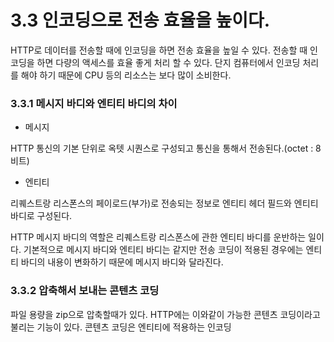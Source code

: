 # 3.3 인코딩으로 전송 효율을 높이다.

HTTP로 데이터를 전송할 때에 인코딩을 하면 전송 효율을 높일 수 있다. 전송할 때 인코딩을 하면 다량의 액세스를 효율 좋게 처리 할 수 있다. 단지 컴퓨터에서 인코딩 처리를 해야 하기 때문에 CPU 등의 리소스는 보다 많이 소비한다.

### 3.3.1 메시지 바디와 엔티티 바디의 차이

* 메시지

HTTP 통신의 기본 단위로 옥텟 시퀀스로 구성되고 통신을 통해서 전송된다.\(octet : 8비트\)

* 엔티티

리퀘스트랑 리스폰스의 페이로드\(부가\)로 전송되는 정보로 엔티티 헤더 필드와 엔티티 바디로 구성된다.

HTTP 메시지 바디의 역할은 리퀘스트랑 리스폰스에 관한 엔티티 바디를 운반하는 일이다. 기본적으로 메시지 바디와 엔티티 바디는 같지만 전송 코딩이 적용된 경우에는 엔티티 바디의 내용이 변화하기 때문에 메시지 바디와 달라진다.

### 3.3.2 압축해서 보내는 콘텐츠 코딩

파일 용량을 zip으로 압축할때가 있다. HTTP에는 이와같이 가능한 콘텐츠 코딩이라고 불리는 기능이 있다. 콘텐츠 코딩은 엔티티에 적용하는 인코딩

